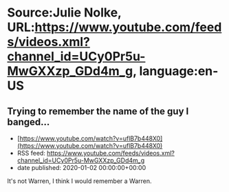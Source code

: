 # Source:Julie Nolke, URL:https://www.youtube.com/feeds/videos.xml?channel_id=UCy0Pr5u-MwGXXzp_GDd4m_g, language:en-US

## Trying to remember the name of the guy I banged...
 - [https://www.youtube.com/watch?v=uflB7b448X0](https://www.youtube.com/watch?v=uflB7b448X0)
 - RSS feed: https://www.youtube.com/feeds/videos.xml?channel_id=UCy0Pr5u-MwGXXzp_GDd4m_g
 - date published: 2020-01-02 00:00:00+00:00

It's not Warren, I think I would remember a Warren.

